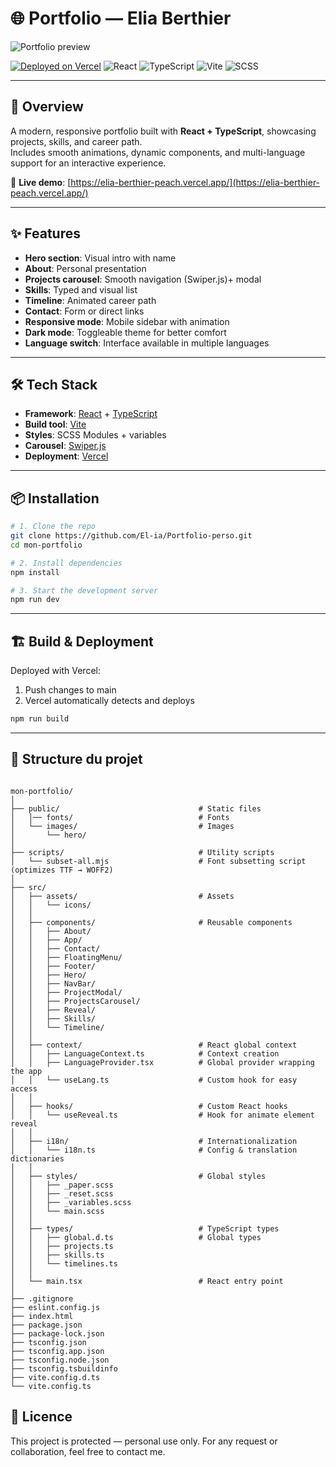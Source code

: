# 🌐 Portfolio — Elia Berthier

![Portfolio preview](docs/preview-readme.png)

[![Deployed on Vercel](https://img.shields.io/badge/Vercel-Live-black?logo=vercel)](https://elia-berthier.vercel.app)
![React](https://img.shields.io/badge/React-20232A?logo=react&logoColor=61dafb)
![TypeScript](https://img.shields.io/badge/TypeScript-3178C6?logo=typescript&logoColor=white)
![Vite](https://img.shields.io/badge/Vite-646CFF?logo=vite&logoColor=white)
![SCSS](https://img.shields.io/badge/SCSS-CC6699?logo=sass&logoColor=white)

---

## 📌 Overview

A modern, responsive portfolio built with **React + TypeScript**, showcasing projects, skills, and career path.  
Includes smooth animations, dynamic components, and multi-language support for an interactive experience.  

🚀 **Live demo**: [https://elia-berthier-peach.vercel.app/](https://elia-berthier-peach.vercel.app/)

---

## ✨ Features

- **Hero section**: Visual intro with name
- **About**: Personal presentation
- **Projects carousel**: Smooth navigation (Swiper.js)+ modal
- **Skills**: Typed and visual list
- **Timeline**: Animated career path
- **Contact**: Form or direct links
- **Responsive mode**: Mobile sidebar with animation
- **Dark mode**: Toggleable theme for better comfort
- **Language switch**: Interface available in multiple languages  

---

## 🛠️ Tech Stack

- **Framework**: [React](https://react.dev/) + [TypeScript](https://www.typescriptlang.org/)
- **Build tool**: [Vite](https://vitejs.dev/)
- **Styles**: SCSS Modules + variables
- **Carousel**: [Swiper.js](https://swiperjs.com/)
- **Deployment**: [Vercel](https://vercel.com/)

---

## 📦 Installation

```bash
# 1. Clone the repo
git clone https://github.com/El-ia/Portfolio-perso.git
cd mon-portfolio

# 2. Install dependencies
npm install

# 3. Start the development server
npm run dev
```

---

## 🏗️ Build & Deployment

Deployed with Vercel:
1.	Push changes to main
2.	Vercel automatically detects and deploys

```bash
npm run build
```

---

## 📂 Structure du projet

```plaintext

mon-portfolio/
│
├── public/                               # Static files
│   │── fonts/                            # Fonts
│   └── images/                           # Images
│       └── hero/         
│
├── scripts/                              # Utility scripts
│   └── subset-all.mjs                    # Font subsetting script (optimizes TTF → WOFF2)
│
├── src/
│   ├── assets/                           # Assets
│   │   └── icons/                 
│   │
│   ├── components/                       # Reusable components
│   │   ├── About/
│   │   ├── App/
│   │   ├── Contact/
│   │   ├── FloatingMenu/
│   │   ├── Footer/
│   │   ├── Hero/
│   │   ├── NavBar/
│   │   ├── ProjectModal/
│   │   ├── ProjectsCarousel/
│   │   ├── Reveal/
│   │   ├── Skills/
│   │   └── Timeline/
│   │
│   ├── context/                          # React global context
│   │   ├── LanguageContext.ts            # Context creation
│   │   ├── LanguageProvider.tsx          # Global provider wrapping the app
│   │   └── useLang.ts                    # Custom hook for easy access
│   │
│   ├── hooks/                            # Custom React hooks 
│   │   └── useReveal.ts                  # Hook for animate element reveal   
│   │
│   ├── i18n/                             # Internationalization
│   │   └── i18n.ts                       # Config & translation dictionaries
│   │
│   ├── styles/                           # Global styles
│   │   ├── _paper.scss
│   │   ├── _reset.scss
│   │   ├── _variables.scss
│   │   └── main.scss
│   │
│   ├── types/                            # TypeScript types
│   │   ├── global.d.ts                   # Global types
│   │   ├── projects.ts
│   │   ├── skills.ts
│   │   └── timelines.ts
│   │
│   └── main.tsx                          # React entry point
│
├── .gitignore
├── eslint.config.js
├── index.html
├── package.json
├── package-lock.json
├── tsconfig.json
├── tsconfig.app.json
├── tsconfig.node.json
├── tsconfig.tsbuildinfo
├── vite.config.d.ts
└── vite.config.ts
```

## 📄 Licence

This project is protected — personal use only.
For any request or collaboration, feel free to contact me.
